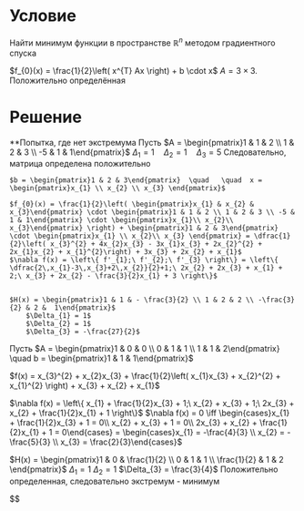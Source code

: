 # Условие
Найти минимум функции в пространстве $\mathbb{R}^{n}$ методом градиентного спуска

$f_{0}(x) = \frac{1}{2}\left( x^{T} Ax \right) + b \cdot x$
$A = 3 \times 3$. Положительно определённая

# Решение
**Попытка, где нет экстремума
	Пусть $A = \begin{pmatrix}1 & 1 & 2 \\ 1 & 2 & 3 \\ -5 & 1 & 1\end{pmatrix}$
		$\Delta_{1} = 1  \quad  \Delta_{2} = 1  \quad \Delta_{3} = 5$
		Следовательно, матрица определена положительно
	
	$b = \begin{pmatrix}1 & 2 & 3\end{pmatrix}  \quad   \quad  x = \begin{pmatrix}x_{1} \\ x_{2} \\ x_{3} \end{pmatrix}$
	
	$f_{0}(x) = \frac{1}{2}\left( \begin{pmatrix}x_{1} & x_{2} & x_{3}\end{pmatrix} \cdot \begin{pmatrix}1 & 1 & 2 \\ 1 & 2 & 3 \\ -5 & 1 & 1\end{pmatrix} \cdot \begin{pmatrix}x_{1}\\ x_{2}\\ x_{3}\end{pmatrix} \right) + \begin{pmatrix}1 & 2 & 3\end{pmatrix} \cdot \begin{pmatrix}x_{1} \\ x_{2}\\ x_{3} \end{pmatrix} = \dfrac{1}{2}\left( x_{3}^{2} + 4x_{2}x_{3} - 3x_{1}x_{3} + 2x_{2}^{2} + 2x_{1}x_{2} + x_{1}^{2}\right) + 3x_{3} + 2x_{2} + x_{1}$
	$\nabla f(x) = \left\{ f'_{1};\ f'_{2};\ f'_{3} \right\} = \left\{ \dfrac{2\,x_{1}-3\,x_{3}+2\,x_{2}}{2}+1;\ 2x_{2} + 2x_{3} + x_{1} + 2;\ x_{3} + 2x_{2} - \frac{3}{2}x_{1} + 3 \right\}$
	
	
	$H(x) = \begin{pmatrix}1 & 1 & - \frac{3}{2} \\ 1 & 2 & 2 \\ -\frac{3}{2} & 2 &  1\end{pmatrix}$
		$\Delta_{1} = 1$
		$\Delta_{2} = 1$
		$\Delta_{3} = -\frac{27}{2}$
Пусть $A = \begin{pmatrix}1 & 0 & 0 \\ 0 & 1 & 1 \\ 1 & 1 & 2\end{pmatrix}  \quad b = \begin{pmatrix}1 & 1 & 1\end{pmatrix}$

$f(x) = x_{3}^{2} + x_{2}x_{3} + \frac{1}{2}\left( x_{1}x_{3} + x_{2}^{2} + x_{1}^{2} \right) + x_{3} + x_{2} + x_{1}$

$\nabla f(x) = \left\{ x_{1} + \frac{1}{2}x_{3} + 1;\ x_{2} + x_{3} + 1;\ 2x_{3} + x_{2} + \frac{1}{2}x_{1} + 1 \right\}$
$\nabla f(x) = 0 \iff \begin{cases}x_{1} + \frac{1}{2}x_{3} + 1 = 0\\ x_{2} + x_{3} + 1 = 0\\ 2x_{3} + x_{2} + \frac{1}{2}x_{1} + 1 = 0\end{cases} = \begin{cases}x_{1} = -\frac{4}{3} \\ x_{2} = -\frac{5}{3} \\ x_{3} = \frac{2}{3}\end{cases}$

$H(x) = \begin{pmatrix}1 & 0 & \frac{1}{2} \\ 0 & 1 & 1 \\ \frac{1}{2} &  1 & 2 \end{pmatrix}$
	$\Delta_{1} = 1$
	$\Delta_{2} = 1$
	$\Delta_{3} = \frac{3}{4}$
	Положительно определенная, следовательно экстремум - минимум

$$